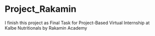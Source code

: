 # Project_Rakamin
I finish this project as Final Task for Project-Based Virtual Internship at Kalbe Nutritionals by Rakamin Academy
